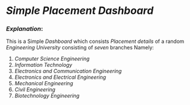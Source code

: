 # **_Simple Placement Dashboard_**

### _Explanation_:

This is a Simple _Dashboard_ which consists _Placement details_ of a random
_Engineering University_ consisting of _seven_ branches Namely:

1. _Computer Science Engineering_
2. _Information Technology_
3. _Electronics and Communication Engineering_
4. _Electronics and Electrical Engineering_
5. _Mechanical Engineering_
6. _Civil Engineering_
7. _Biotechnology Engineering_
